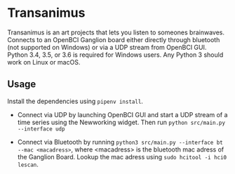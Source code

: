 Transanimus
==================

Transanimus is an art projects that lets you listen to someones brainwaves. Connects to an OpenBCI Ganglion board either directly through bluetooth (not supported on Windows) or via a UDP stream from OpenBCI GUI. Python 3.4, 3.5, or 3.6 is required for Windows users. Any Python 3 should work on Linux or macOS.

## Usage

Install the dependencies using `pipenv install`. 

* Connect via UDP by launching OpenBCI GUI and start a UDP stream of a time series using the Newworking widget. Then run `python src/main.py --interface udp` 

* Connect via Bluetooth by running `python3 src/main.py --interface bt --mac <macadress>`, where \<macadress\> is the bluetooth mac adress of the Ganglion Board. Lookup the mac adress using `sudo hcitool -i hci0 lescan`.
 
